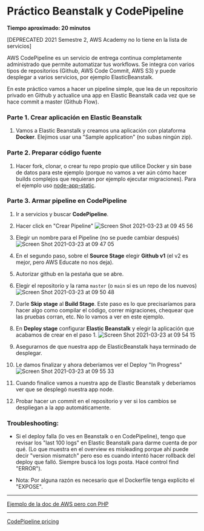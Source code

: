 # Práctico Beanstalk y CodePipeline

**Tiempo aproximado: 20 minutos**

[DEPRECATED 2021 Semestre 2, AWS Academy no lo tiene en la lista de servicios]

AWS CodePipeline es un servicio de entrega continua completamente administrado que permite automatizar tus workflows. Se integra con varios tipos de repositorios (Github, AWS Code Commit, AWS S3) y puede desplegar a varios servicios, por ejemplo ElasticBeanstalk.

En este práctico vamos a hacer un pipeline simple, que lea de un repositorio privado en Github y actualice una app en Elastic Beanstalk cada vez que se hace commit a master (Github Flow).

### Parte 1. Crear aplicación en Elastic Beanstalk

1. Vamos a Elastic Beanstalk y creamos una aplicación con plataforma **Docker**. Elejimos usar una "Sample application" (no subas ningún zip).

### Parte 2. Preparar código fuente

1. Hacer fork, clonar, o crear tu repo propio que utilice Docker y sin base de datos para este ejemplo (porque no vamos a ver aún cómo hacer builds complejos que requieran por ejemplo ejecutar migraciones). Para el ejemplo uso [node-app-static](https://github.com/letiesperon/node-app-static).

### Parte 3. Armar pipeline en CodePipeline

1. Ir a servicios y buscar **CodePipeline**.

2. Hacer click en "Crear Pipeline"
![Screen Shot 2021-03-23 at 09 45 56](https://user-images.githubusercontent.com/17788257/112151597-2ecb7700-8bc0-11eb-8e90-a3574ee81eb1.png)

3. Elegir un nombre para el Pipeline (no se puede cambiar después)
![Screen Shot 2021-03-23 at 09 47 05](https://user-images.githubusercontent.com/17788257/112151615-33902b00-8bc0-11eb-95bf-54eda2933a61.png)

4. En el segundo paso, sobre el **Source Stage** elegir **Github v1** (el v2 es mejor, pero AWS Educate no nos deja). 

5. Autorizar github en la pestaña que se abre. 
6. Elegir el repositorio y la rama `master` (o `main` si es un repo de los nuevos)
![Screen Shot 2021-03-23 at 09 50 48](https://user-images.githubusercontent.com/17788257/112152065-a5687480-8bc0-11eb-8394-a61607cd9825.png)

7. Darle **Skip stage** al **Build Stage**. Este paso es lo que precisaríamos para hacer algo como compilar el código, correr migraciones, chequear que las pruebas corran, etc. No lo vamos a ver en este ejemplo. 

8. En **Deploy stage** configurar **Elastic Beanstalk** y elegir la aplicación que acabamos de crear en el paso 1. 
![Screen Shot 2021-03-23 at 09 54 15](https://user-images.githubusercontent.com/17788257/112152139-b618ea80-8bc0-11eb-92f5-fd25bf4c0390.png)

9. Asegurarnos de que nuestra app de ElasticBeanstalk haya terminado de desplegar. 

10. Le damos finalizar y ahora deberíamos ver el Deploy "In Progress" 
![Screen Shot 2021-03-23 at 09 55 33](https://user-images.githubusercontent.com/17788257/112152609-3b040400-8bc1-11eb-8e13-071183ac651a.png)

12. Cuando finalice vamos a nuestra app de Elastic Beanstalk y deberíamos ver que se desplegó nuestra app node. 

12. Probar hacer un commit en el repositorio y ver si los cambios se despliegan a la app automáticamente.

### Troubleshooting:

* Si el deploy falla (lo ves en Beanstalk o en CodePipeline), tengo que revisar los "last 100 logs" en Elastic Beanstalk para darme cuenta de por qué. (Lo que muestra en el overview es misleading porque ahí puede decir "version mismatch" pero eso es cuando intentó hacer rollback del deploy que falló. Siempre buscá los logs posta. Hacé control find "ERROR").

* Nota: Por alguna razón es necesario que el Dockerfile tenga explícito el "EXPOSE".  

---

[Ejemplo de la doc de AWS pero con PHP](https://aws.amazon.com/es/getting-started/hands-on/continuous-deployment-pipeline/)

---

[CodePipeline pricing](https://aws.amazon.com/es/codepipeline/pricing/)
